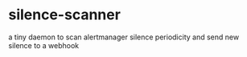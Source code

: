 # silence-scanner
a tiny daemon to scan alertmanager silence periodicity and send new silence to a webhook
